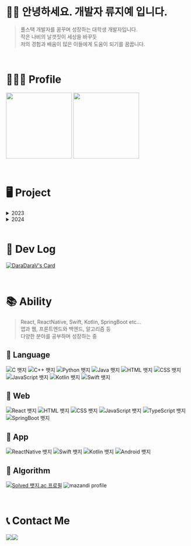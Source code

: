 # 👋🏻 안녕하세요. 개발자 <b>류지예</b> 입니다.

> 풀스택 개발자를 꿈꾸며 성장하는 대학생 개발자입니다. <br/>
> 작은 나비의 날갯짓이 세상을 바꾸듯 <br/>
> 저의 경험과 배움이 많은 이들에게 도움이 되기를 꿈꿉니다.

<br/>

# 👩🏻‍💻 Profile


<p>
  <img height="180em" src="https://github-readme-stats-vert-one-12.vercel.app/api?username=devdaradara&show_icons=true&theme=buefy">
  <img height="180em" src="https://github-readme-stats-vert-one-12.vercel.app/api/top-langs/?username=devdaradara&layout=compact&theme=buefy&include_orgs=true">
</p>

<br/>

# 🖥️ Project
<details>
<summary>2023</summary>


- 🐰 추억 하나 주면 안 잡아먹묘! - React
  - 타인이 만들어주는 자신만의 추억 갤러리 웹사이트입니다.
  - 2023.01.20 ~ 2023.01.28
  - [![Readme Card](https://github-readme-stats.vercel.app/api/pin/?username=Corner-1th-Hackathon&repo=front-end&theme=buefy)](https://github.com/Corner-1th-Hackathon/front-end) 

- 👵🏻 Gang Mate - React Native
  - 갱년기 여성의 신체적, 정서적 건강을 위한 앱입니다.
  - 2023.02.17 ~ 2023.09.12
  - [![Readme Card](https://github-readme-stats.vercel.app/api/pin/?username=DS-laver&repo=Frontend&theme=buefy)](https://github.com/DS-laver/Frontend)

- 🗺️ StarHub - React & SpringBoot
  - 지도를 이용한 스터디 및 프로젝트 구인 사이트입니다.
  - 2023.09.20 ~ 2023.12.27
  - [![Readme Card](https://github-readme-stats.vercel.app/api/pin/?username=jinakayoo&repo=front-end&theme=buefy)](https://github.com/jinakayoo/front-end) [![Readme Card](https://github-readme-stats.vercel.app/api/pin/?username=jinakayoo&repo=back-end&theme=buefy)](https://github.com/jinakayoo/back-end)

</details>

<details>
<summary>2024</summary>

- 🧑🏻‍🦼 WhereWhell - React
  - 전동 휠체어 급속 충전기 위치 공유 사이트입니다.
  - 2024.01.19 ~ 
  - [![Readme Card](https://github-readme-stats.vercel.app/api/pin/?username=devdaradara&repo=WhereWheel&theme=buefy)](https://github.com/devdaradara/WhereWheel)

</details>

<br/>

# 💾 Dev Log 
[![DaraDaraV's Card](https://github-readme-tistory-card.vercel.app/api?name=daradarav&theme=santorini)](https://daradarav.tistory.com/)

<br/>

# 📚 Ability
  > React, ReactNative, Swift, Kotlin, SpringBoot etc...<br>
  > 앱과 웹, 프론트엔드와 백엔드, 알고리즘 등 <br>
  > 다양한 분야를 공부하며 성장하는 중

## 📕 Language
![C 뱃지](https://img.shields.io/badge/C-5/10-A8B9CC?logo=C&logoColor=white)
![C++ 뱃지](https://img.shields.io/badge/C++-5/10-00599C?logo=Cplusplus&logoColor=white)
![Python 뱃지](https://img.shields.io/badge/Python-7/10-3776AB?logo=Python&logoColor=white)
![Java 뱃지](https://img.shields.io/badge/Java-7/10-007396?logo=Java&logoColor=white)
![HTML 뱃지](https://img.shields.io/badge/HTML-5/10-E34F26?logo=HTML&logoColor=white)
![CSS 뱃지](https://img.shields.io/badge/CSS-4/10-1572B6?logo=CSS&logoColor=white)
![JavaScript 뱃지](https://img.shields.io/badge/JavaScript-6/10-F7DF1E?logo=JavaScript&logoColor=white)
![Kotlin 뱃지](https://img.shields.io/badge/Kotlin-4/10-7F52FF?logo=Kotlin&logoColor=white)
![Swift 뱃지](https://img.shields.io/badge/Swift-5/10-F05138?logo=Swift&logoColor=white)

## 📙 Web
![React 뱃지](https://img.shields.io/badge/React-8/10-61DAFB?logo=react&logoColor=white)
![HTML 뱃지](https://img.shields.io/badge/HTML-5/10-E34F26?logo=HTML&logoColor=white)
![CSS 뱃지](https://img.shields.io/badge/CSS-4/10-1572B6?logo=CSS&logoColor=white)
![JavaScript 뱃지](https://img.shields.io/badge/JavaScript-6/10-F7DF1E?logo=JavaScript&logoColor=white)
![TypeScript 뱃지](https://img.shields.io/badge/TypeScript-7/10-3178C6?logo=TypeScript&logoColor=white)
![SpringBoot 뱃지](https://img.shields.io/badge/SpringBoot-7/10-6DB33F?logo=springboot&logoColor=white)

## 📗 App
![ReactNative 뱃지](https://img.shields.io/badge/ReactNative-7/10-61DAFB?logo=react&logoColor=white)
![Swift 뱃지](https://img.shields.io/badge/Swift-5/10-F05138?logo=Swift&logoColor=white)
![Kotlin 뱃지](https://img.shields.io/badge/Kotlin-4/10-7F52FF?logo=Kotlin&logoColor=white)
![Android 뱃지](https://img.shields.io/badge/Android-4/10-3DDC84?logo=Android&logoColor=white)

## 📘 Algorithm
[![Solved 뱃지.ac 프로필](http://mazassumnida.wtf/api/v2/generate_badge?boj=jiyesung01)](https://solved.ac/jiyesung01)
![mazandi profile](http://mazandi.herokuapp.com/api?handle=jiyesung01&theme=warm)

<br/>

# 📞 Contact Me
<div style="display:flex; flex-direction:row;">
    <a href="mailto:devdaradara@gmail.com">
        <img src="https://img.shields.io/badge/Gmail-EA4335?style=for-the-badge&logo=Gmail&logoColor=white"> 
    </a>
    <a href="https://www.instagram.com/jiye.ryu">
        <img src="https://img.shields.io/badge/Instagram-E4405F?style=for-the-badge&logo=Instagram&logoColor=white"> 
    </a>
</div>



